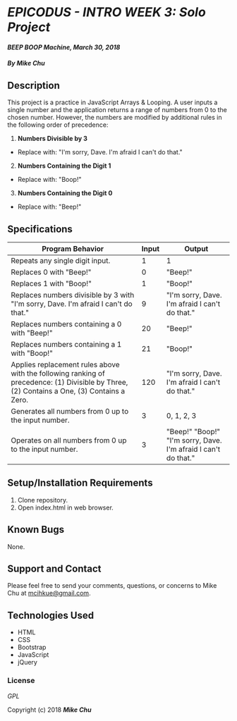 # _EPICODUS - INTRO WEEK 3: Solo Project_

#### _BEEP BOOP Machine, March 30, 2018_

#### _By Mike Chu_

## Description

This project is a practice in JavaScript Arrays & Looping. A user inputs a single number and the application returns a range of numbers from 0 to the chosen number. However, the numbers are modified by additional rules in the following order of precedence:

1. **Numbers Divisible by 3**
  * Replace with: "I'm sorry, Dave. I'm afraid I can't do that."
2. **Numbers Containing the Digit 1**
  * Replace with: "Boop!"
3. **Numbers Containing the Digit 0**
  * Replace with: "Beep!"

## Specifications

|Program Behavior|Input |Output|
|----------------|------|------|
|Repeats any single digit input.|1|1|
|Replaces 0 with "Beep!"|0|"Beep!"|
|Replaces 1 with "Boop!"|1|"Boop!"|
|Replaces numbers divisible by 3 with "I'm sorry, Dave. I'm afraid I can't do that."|9|"I'm sorry, Dave. I'm afraid I can't do that."|
|Replaces numbers containing a 0 with "Beep!"|20|"Beep!"|
|Replaces numbers containing a 1 with "Boop!"|21|"Boop!"|
|Applies replacement rules above with the following ranking of precedence: (1) Divisible by Three, (2) Contains a One, (3) Contains a Zero.|120|"I'm sorry, Dave. I'm afraid I can't do that."|
|Generates all numbers from 0 up to the input number.|3|0, 1, 2, 3|
|Operates on all numbers from 0 up to the input number.|3|"Beep!" "Boop!" "I'm sorry, Dave. I'm afraid I can't do that."|

## Setup/Installation Requirements

1. Clone repository.
2. Open index.html in web browser.

## Known Bugs

None.

## Support and Contact

Please feel free to send your comments, questions, or concerns to Mike Chu at mcihkue@gmail.com.

## Technologies Used

* HTML
* CSS
* Bootstrap
* JavaScript
* jQuery

### License

_GPL_

Copyright (c) 2018 **_Mike Chu_**
